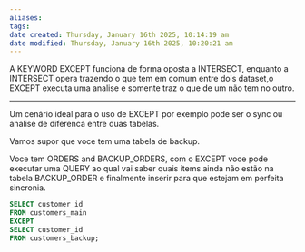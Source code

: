 ```yaml
---
aliases: 
tags: 
date created: Thursday, January 16th 2025, 10:14:19 am
date modified: Thursday, January 16th 2025, 10:20:21 am
---
```

A KEYWORD EXCEPT funciona de forma oposta a INTERSECT, enquanto a INTERSECT opera trazendo o que tem em comum entre dois dataset,o EXCEPT executa uma analise e somente traz o que de um não tem no outro.

---

Um cenário ideal para o uso de EXCEPT por exemplo pode ser o sync ou analise de diferenca entre duas tabelas.

Vamos supor que voce tem uma tabela de backup.

Voce tem ORDERS and BACKUP_ORDERS, com o EXCEPT voce pode executar uma QUERY ao qual vai saber quais items ainda não estão na tabela BACKUP_ORDER e finalmente inserir para que estejam em perfeita sincronia.

```sql
SELECT customer_id 
FROM customers_main
EXCEPT
SELECT customer_id 
FROM customers_backup;
```